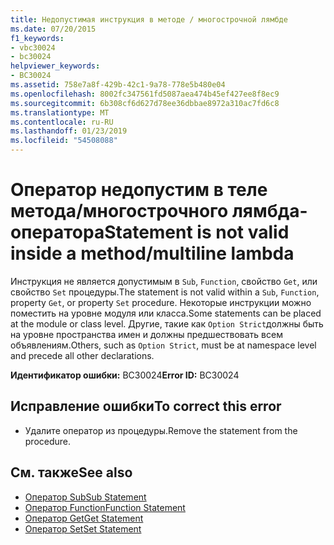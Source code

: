 ```yaml
---
title: Недопустимая инструкция в методе / многострочной лямбде
ms.date: 07/20/2015
f1_keywords:
- vbc30024
- bc30024
helpviewer_keywords:
- BC30024
ms.assetid: 758e7a8f-429b-42c1-9a78-778e5b480e04
ms.openlocfilehash: 8002fc347561fd5087aea474b45ef427ee8f8ec9
ms.sourcegitcommit: 6b308cf6d627d78ee36dbbae8972a310ac7fd6c8
ms.translationtype: MT
ms.contentlocale: ru-RU
ms.lasthandoff: 01/23/2019
ms.locfileid: "54508088"
---
```

# <a name="statement-is-not-valid-inside-a-methodmultiline-lambda"></a><span data-ttu-id="8a7ca-102">Оператор недопустим в теле метода/многострочного лямбда-оператора</span><span class="sxs-lookup"><span data-stu-id="8a7ca-102">Statement is not valid inside a method/multiline lambda</span></span>
<span data-ttu-id="8a7ca-103">Инструкция не является допустимым в `Sub`, `Function`, свойство `Get`, или свойство `Set` процедуры.</span><span class="sxs-lookup"><span data-stu-id="8a7ca-103">The statement is not valid within a `Sub`, `Function`, property `Get`, or property `Set` procedure.</span></span> <span data-ttu-id="8a7ca-104">Некоторые инструкции можно поместить на уровне модуля или класса.</span><span class="sxs-lookup"><span data-stu-id="8a7ca-104">Some statements can be placed at the module or class level.</span></span> <span data-ttu-id="8a7ca-105">Другие, такие как `Option Strict`должны быть на уровне пространства имен и должны предшествовать всем объявлениям.</span><span class="sxs-lookup"><span data-stu-id="8a7ca-105">Others, such as `Option Strict`, must be at namespace level and precede all other declarations.</span></span>  
  
 <span data-ttu-id="8a7ca-106">**Идентификатор ошибки:** BC30024</span><span class="sxs-lookup"><span data-stu-id="8a7ca-106">**Error ID:** BC30024</span></span>  
  
## <a name="to-correct-this-error"></a><span data-ttu-id="8a7ca-107">Исправление ошибки</span><span class="sxs-lookup"><span data-stu-id="8a7ca-107">To correct this error</span></span>  
  
-   <span data-ttu-id="8a7ca-108">Удалите оператор из процедуры.</span><span class="sxs-lookup"><span data-stu-id="8a7ca-108">Remove the statement from the procedure.</span></span>  
  
## <a name="see-also"></a><span data-ttu-id="8a7ca-109">См. также</span><span class="sxs-lookup"><span data-stu-id="8a7ca-109">See also</span></span>
- [<span data-ttu-id="8a7ca-110">Оператор Sub</span><span class="sxs-lookup"><span data-stu-id="8a7ca-110">Sub Statement</span></span>](../../../visual-basic/language-reference/statements/sub-statement.md)
- [<span data-ttu-id="8a7ca-111">Оператор Function</span><span class="sxs-lookup"><span data-stu-id="8a7ca-111">Function Statement</span></span>](../../../visual-basic/language-reference/statements/function-statement.md)
- [<span data-ttu-id="8a7ca-112">Оператор Get</span><span class="sxs-lookup"><span data-stu-id="8a7ca-112">Get Statement</span></span>](../../../visual-basic/language-reference/statements/get-statement.md)
- [<span data-ttu-id="8a7ca-113">Оператор Set</span><span class="sxs-lookup"><span data-stu-id="8a7ca-113">Set Statement</span></span>](../../../visual-basic/language-reference/statements/set-statement.md)
